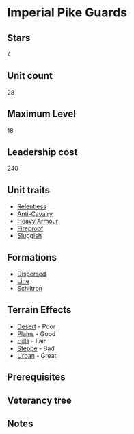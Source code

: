 # Imperial Pike Guards

## Stars
4

## Unit count
28

## Maximum Level
18

## Leadership cost
240

## Unit traits
* [Relentless](../../unit-traits/relentless.md)
* [Anti-Cavalry](../../unit-traits/anti-cavalry.md)
* [Heavy Armour](../../unit-traits/heavy-armour.md)
* [Fireproof](../../unit-traits/fireproof.md)
* [Sluggish](../../unit-traits/sluggish.md)

## Formations
* [Dispersed](../../formations/dispersed.md)
* [Line](../../formations/linne.md)
* [Schiltron](../../formations/schilton.md)

## Terrain Effects
* [Desert](../../terrain-effects/desert) - Poor
* [Plains](../../terrain-effects/plains) - Good
* [Hills](../../terrain-effects/hills) - Fair
* [Steppe](../../terrain-effects/steppe) - Bad
* [Urban](../../terrain-effects/urban) - Great

## Prerequisites

## Veterancy tree

## Notes
